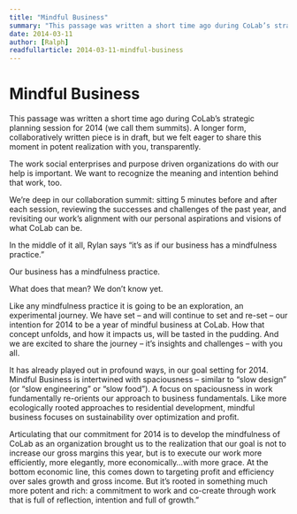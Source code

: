 ```yaml
---
title: "Mindful Business"
summary: "This passage was written a short time ago during CoLab’s strategic planning session for 2014 (we call them summits). A longer form, collaboratively written piece is in draft, but we felt eager to share this moment in potent realization with you, transparently."
date: 2014-03-11
author: [Ralph]
readfullarticle: 2014-03-11-mindful-business
---
```


# Mindful Business

This passage was written a short time ago during CoLab’s strategic planning session for 2014 (we call them summits). A longer form, collaboratively written piece is in draft, but we felt eager to share this moment in potent realization with you, transparently.

The work social enterprises and purpose driven organizations do with our help is important. We want to recognize the meaning and intention behind that work, too.

We’re deep in our collaboration summit: sitting 5 minutes before and after each session, reviewing the successes and challenges of the past year, and revisiting our work’s alignment with our personal aspirations and visions of what CoLab can be.

In the middle of it all, Rylan says “it’s as if our business has a mindfulness practice.”

Our business has a mindfulness practice.

What does that mean? We don’t know yet.

Like any mindfulness practice it is going to be an exploration, an experimental journey. We have set – and will continue to set and re-set – our intention for 2014 to be a year of mindful business at CoLab. How that concept unfolds, and how it impacts us, will be tasted in the pudding. And we are excited to share the journey – it’s insights and challenges – with you all.

It has already played out in profound ways, in our goal setting for 2014. Mindful Business is intertwined with spaciousness – similar to “slow design” (or “slow engineering” or “slow food”). A focus on spaciousness in work fundamentally re-orients our approach to business fundamentals. Like more ecologically rooted approaches to residential development, mindful business focuses on sustainability over optimization and profit.

Articulating that our commitment for 2014 is to develop the mindfulness of CoLab as an organization brought us to the realization that our goal is not to increase our gross margins this year, but is to execute our work more efficiently, more elegantly, more economically…with more grace. At the bottom economic line, this comes down to targeting profit and efficiency over sales growth and gross income. But it’s rooted in something much more potent and rich: a commitment to work and co-create through work that is full of reflection, intention and full of growth.”
